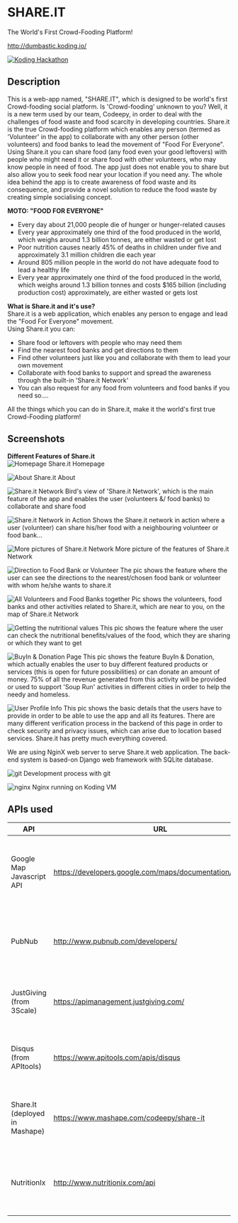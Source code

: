 # SHARE.IT

The World's First Crowd-Fooding Platform!

http://dumbastic.koding.io/

[![Koding Hackathon](https://raw.githubusercontent.com/Codeepy/hackathon.submit/master/images/badge.png "Koding Hackathon")](https://koding.com/Hackathon)

## Description
This is a web-app named, "SHARE.IT", which is designed to be world's first Crowd-fooding social platform. Is 'Crowd-fooding' unknown to you? Well, it is a new term used by our team, Codeepy, in order to deal with the challenges of food waste and food scarcity in developing countries.
Share.it is the true Crowd-fooding platform which enables any person (termed as 'Volunteer' in the app) to collaborate with any other person (other volunteers) and food banks to lead the movement of "Food For Everyone".
Using Share.it you can share food (any food even your good leftovers) with people who might need it or share food with other volunteers, who may know people in need of food. The app just does not enable you to share but also allow you to seek food near your location if you need any.
The whole idea behind the app is to create awareness of food waste and its consequence, and provide a novel solution to reduce the food waste by creating simple socialising concept.

**MOTO: "FOOD FOR EVERYONE"**
* Every day about 21,000 people die of hunger or hunger-related causes
* Every year approximately one third of the food produced in the world, which weighs around 1.3 billion tonnes, are either wasted or get lost
* Poor nutrition causes nearly 45% of deaths in children under five and approximately 3.1 million children die each year
* Around 805 million people in the world do not have adequate food to lead a healthy life
* Every year approximately one third of the food produced in the world, which weighs around 1.3 billion tonnes and costs $165 billion (including production cost) approximately, are either wasted or gets lost

**What is Share.it and it's use?**
<br>
Share.it is a web application, which enables any person to engage and lead the "Food For Everyone" movement. <br>Using Share.it you can:
* Share food or leftovers with people who may need them
* Find the nearest food banks and get directions to them
* Find other volunteers just like you and collaborate with them to lead your own movement
* Collaborate with food banks to support and spread the awareness through the built-in 'Share.it Network'
* You can also request for any food from volunteers and food banks if you need so....

All the things which you can do in Share.it, make it the world's first true Crowd-Fooding platform!

## Screenshots
**Different Features of Share.it**
<br>
![Homepage](http://i.imgur.com/jruVXP5.png "Homepage")
Share.it Homepage

![About](http://i.imgur.com/TuDynUo.png "About")
Share.it About

![Share.it Network](http://i.imgur.com/2YRn5Am.png "Share.it Network")
Bird's view of 'Share.it Network', which is the main feature of the app and enables the user (volunteers &/ food banks) to collaborate and share food

![Share.it Network in Action](http://i.imgur.com/cIgIjnH.png "Share.it Network in Action")
Shows the Share.it network in action where a user (volunteer) can share his/her food with a neighbouring volunteer or food bank...

![More pictures of Share.it Network](http://i.imgur.com/Xffo0Ax.png "More pictures of Share.it Network")
More picture of the features of Share.it Network

![Direction to Food Bank or Volunteer](http://i.imgur.com/iQZWGLh.png "Direction to Food Bank or Volunteer")
The pic shows the feature where the user can see the directions to the nearest/chosen food bank or volunteer with whom he/she wants to share.it

![All Volunteers and Food Banks together](http://i.imgur.com/BRtEOZ8.png "All Volunteers and Food Banks together")
Pic shows the volunteers, food banks and other activities related to Share.it, which are near to you, on the map of Share.it Network

![Getting the nutritional values](http://i.imgur.com/cukxaLG.png "Getting the nutritional values")
This pic shows the feature where the user can check the nutritional benefits/values of the food, which they are sharing or which they want to get

![BuyIn & Donation Page](http://i.imgur.com/xW1UwLL.png "BuyIn & Donation Page")
This pic shows the feature BuyIn & Donation, which actually enables the user to buy different featured products or services (this is open for future possibilities) or can donate an amount of money.
75% of all the revenue generated from this activity will be provided or used to support 'Soup Run' activities in different cities in order to help the needy and homeless.

![User Profile Info](http://i.imgur.com/K3SJcrM.png "User Profile Info")
This pic shows the basic details that the users have to provide in order to be able to use the app and all its features. There are many different verification process in the backend of this page in order to check security and privacy issues, which can arise due to location based services.
Share.it has pretty much everything covered.

We are using NginX web server to serve Share.it web application. The back-end system is based-on Django web framework with SQLite database.

![git](http://i.imgur.com/vdSYlz5.png "git")
Development process with git


![nginx](http://i.imgur.com/YgT10Q1.png "nginx")
Nginx running on Koding VM


## APIs used

API | URL | Description
--- | --- | ---
Google Map Javascript API | https://developers.google.com/maps/documentation/javascript/ | We use this API to display Food Banks, Volunteers, and Food Broadcast's locations
PubNub | http://www.pubnub.com/developers/ | We use this API to provide real-time chat and food broadcast
JustGiving <br>(from 3Scale) | https://apimanagement.justgiving.com/ | We use this API to provide donation payment service
Disqus <br>(from APItools) | https://www.apitools.com/apis/disqus | We use this API to facilitate commenting in Contact page
Share.It <br>(deployed in Mashape) | https://www.mashape.com/codeepy/share-it | We developed this API to serve and retrieve the Volunteers' locations
NutritionIx | http://www.nutritionix.com/api | We used this API to provide nutritional information for shared foods
